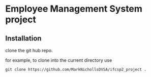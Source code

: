 # Employee Management System project

## Installation

clone the git hub repo.

for example, to clone into the current directory use

`git clone https://github.com/MarkNichollsDVSA/ifcsp2_project .`
